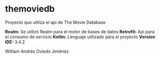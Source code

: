# themoviedb
Proyecto que utiliza el api de The Movie Database

**Realm:** Se utilizó Realm para el motor de bases de datos
**Retrofit:** Api para el consumo de servicio
**Kotlin:** Lenguaje utilizado para el proyecto
**Version IDE:** 3.4.2

William Andrés Oviedo Jiménez
